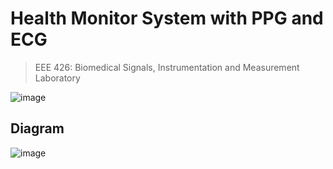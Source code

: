 # Health Monitor System with PPG and ECG
>  EEE 426: Biomedical Signals, Instrumentation and Measurement Laboratory

![image](https://github.com/awsaf49/eee426-bme/assets/36858976/bc95f996-f84d-434c-8492-fa294a6a0129)


## Diagram
![image](https://github.com/awsaf49/eee426-bme/assets/36858976/b5c0076c-84c4-468c-8299-500baff5aca9)


